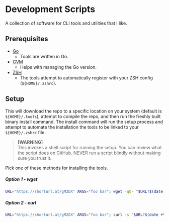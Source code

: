 # Development Scripts

A collection of software for CLI tools and utilities that I like.

## Prerequisites

- [Go](https://formulae.brew.sh/formula/go#default)
  - Tools are written in Go.
- [GVM](https://github.com/moovweb/gvm)
  - Helps with managing the Go version.
- [ZSH](https://github.com/ohmyzsh/ohmyzsh/wiki/Installing-ZSH)
  - The tools attempt to automatically register with your ZSH config (`${HOME}/.zshrc`).

## Setup

This will download the repo to a specific location on your system (default is `${HOME}/.tools`), attempt to compile the repo, and then run the freshly built binary install command. The install command will run the setup process and attempt to automate the installation the tools to be linked to your `${HOME}/.zshrc` file.

> **[WARNING]** <br /> This invokes a shell script for running the setup. You can review what the script does on GitHub. NEVER run a script blindly without making sure you trust it.

Pick one of these methods for installing the tools.

##### *Option 1 - wget*

```bash
URL="https://shorturl.at/gM2DX" ARGS="foo bar"; wget -qO- "$URL?$(date +%s)" | sh -s -- $ARGS; unset URL ARGS;
```

##### *Option 2 - curl*

```bash
URL="https://shorturl.at/gM2DX" ARGS="foo bar"; curl -s "$URL?$(date +%s)" | sh -s -- $ARGS; unset URL ARGS;
```
